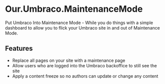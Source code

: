 ﻿# Our.Umbraco.MaintenanceMode

Put Umbraco Into Maintenance Mode - While you do things with a simple dashboard to allow you to flick your Umbraco site in and out of Maintenance Mode.

## Features

- Replace all pages on your site with a maintenance page
- Allow users who are logged into the Umbraco backoffice to still see the site
- Apply a content freeze so no authors can update or change any content 
